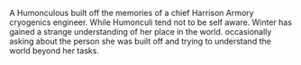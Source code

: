 A Humonculous built off the memories of a chief Harrison Armory cryogenics engineer. While Humonculi tend not to be self aware.
Winter has gained a strange understanding of her place in the world. occasionally asking about the person she was built off and trying to understand the world beyond her tasks.
